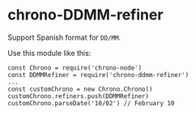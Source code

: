 # chrono-DDMM-refiner

Support Spanish format for `DD/MM`.

Use this module like this: 
```
const Chrono = require('chrono-node')
const DDMMRefiner = require('chrono-ddmm-refiner')
...
const customChrono = new Chrono.Chrono()
customChrono.refiners.push(DDMMRefiner)
customChrono.parseDate('10/02') // February 10
```
